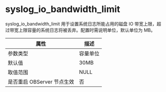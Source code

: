 # syslog_io_bandwidth_limit 


syslog_io_bandwidth_limit 用于设置系统日志所能占用的磁盘 IO 带宽上限，超过带宽上限容量的系统日志将被丢弃。配置时需说明单位，默认单位为 MB。


|      **属性**      | **描述** |
|------------------|--------|
| 参数类型             | 容量单位   |
| 默认值              | 30MB   |
| 取值范围             | NULL   |
| 是否重启 OBServer 节点生效 | 否      |



